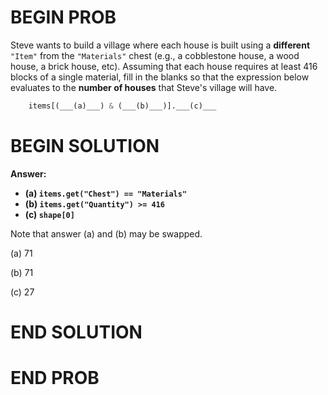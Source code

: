 # BEGIN PROB

Steve wants to build a village where each house is built using a
**different** `"Item"` from the `"Materials"` chest (e.g., a cobblestone
house, a wood house, a brick house, etc). Assuming that each house
requires at least 416 blocks of a single material, fill in the blanks so
that the expression below evaluates to the **number of houses** that
Steve's village will have.

```py
    items[(___(a)___) & (___(b)___)].___(c)___
```

# BEGIN SOLUTION

**Answer:**

- **\(a\) `items.get("Chest") == "Materials"`**
- **\(b\) `items.get("Quantity") >= 416`**
- **\(c\) `shape[0]`**

Note that answer (a) and (b) may be swapped. 

(a) <average>71</average>

(b) <average>71</average>

(c) <average>27</average>

# END SOLUTION

# END PROB